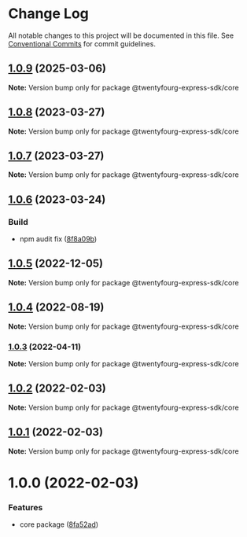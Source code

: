 # Change Log

All notable changes to this project will be documented in this file.
See [Conventional Commits](https://conventionalcommits.org) for commit guidelines.

## [1.0.9](https://github.com/twentyfourg/express-sdk/compare/@twentyfourg-express-sdk/core@1.0.8...@twentyfourg-express-sdk/core@1.0.9) (2025-03-06)

**Note:** Version bump only for package @twentyfourg-express-sdk/core

## [1.0.8](https://github.com/twentyfourg/express-sdk/compare/@twentyfourg-express-sdk/core@1.0.7...@twentyfourg-express-sdk/core@1.0.8) (2023-03-27)

**Note:** Version bump only for package @twentyfourg-express-sdk/core

## [1.0.7](https://github.com/twentyfourg/express-sdk/compare/@twentyfourg-express-sdk/core@1.0.6...@twentyfourg-express-sdk/core@1.0.7) (2023-03-27)

**Note:** Version bump only for package @twentyfourg-express-sdk/core

## [1.0.6](https://github.com/twentyfourg/express-sdk/compare/@twentyfourg-express-sdk/core@1.0.5...@twentyfourg-express-sdk/core@1.0.6) (2023-03-24)

### Build

- npm audit fix ([8f8a09b](https://github.com/twentyfourg/express-sdk/commit/8f8a09bab6625ff60200db0598e76ce360278390))

## [1.0.5](https://github.com/twentyfourg/express-sdk/compare/@twentyfourg-express-sdk/core@1.0.4...@twentyfourg-express-sdk/core@1.0.5) (2022-12-05)

**Note:** Version bump only for package @twentyfourg-express-sdk/core

## [1.0.4](https://github.com/twentyfourg/express-sdk/compare/@twentyfourg-express-sdk/core@1.0.3...@twentyfourg-express-sdk/core@1.0.4) (2022-08-19)

**Note:** Version bump only for package @twentyfourg-express-sdk/core

### [1.0.3](https://github.com/twentyfourg/express-sdk/compare/@twentyfourg-express-sdk/core@1.0.2...@twentyfourg-express-sdk/core@1.0.3) (2022-04-11)

**Note:** Version bump only for package @twentyfourg-express-sdk/core

## [1.0.2](https://github.com/twentyfourg/express-sdk/compare/@twentyfourg-express-sdk/core@1.0.1...@twentyfourg-express-sdk/core@1.0.2) (2022-02-03)

**Note:** Version bump only for package @twentyfourg-express-sdk/core

## [1.0.1](https://github.com/twentyfourg/express-sdk/compare/@twentyfourg-express-sdk/core@1.0.0...@twentyfourg-express-sdk/core@1.0.1) (2022-02-03)

**Note:** Version bump only for package @twentyfourg-express-sdk/core

# 1.0.0 (2022-02-03)

### Features

- core package ([8fa52ad](https://github.com/twentyfourg/express-sdk/commit/8fa52adcd151acd54dced03e7038b4693189ac99))
